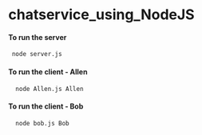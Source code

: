 # chatservice_using_NodeJS

#### To run the server

```
 node server.js
```

#### To run the client - Allen

```
  node Allen.js Allen
```

#### To run the client - Bob

```
  node bob.js Bob